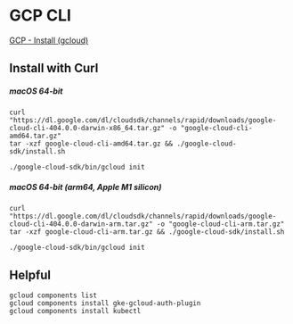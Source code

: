 # GCP CLI

[GCP - Install (gcloud)](https://cloud.google.com/sdk/docs/install-sdk#mac)

## Install with Curl

##### macOS 64-bit

```
curl "https://dl.google.com/dl/cloudsdk/channels/rapid/downloads/google-cloud-cli-404.0.0-darwin-x86_64.tar.gz" -o "google-cloud-cli-amd64.tar.gz"
tar -xzf google-cloud-cli-amd64.tar.gz && ./google-cloud-sdk/install.sh
```

```
./google-cloud-sdk/bin/gcloud init
```

##### macOS 64-bit (arm64, Apple M1 silicon)

```
curl "https://dl.google.com/dl/cloudsdk/channels/rapid/downloads/google-cloud-cli-404.0.0-darwin-arm.tar.gz" -o "google-cloud-cli-arm.tar.gz"
tar -xzf google-cloud-cli-arm.tar.gz && ./google-cloud-sdk/install.sh
```

```
./google-cloud-sdk/bin/gcloud init
```

## Helpful

```
gcloud components list
gcloud components install gke-gcloud-auth-plugin
gcloud components install kubectl
```
